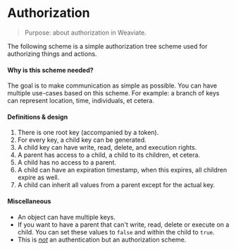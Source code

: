 # Authorization

> Purpose: about authorization in Weaviate.

The following scheme is a simple authorization tree scheme used for authorizing things and actions.

#### Why is this scheme needed?

The goal is to make communication as simple as possible. You can have multiple use-cases based on this scheme. For example: a branch of keys can represent location, time, individuals, et cetera.

#### Definitions & design

1. There is one root key (accompanied by a token).
2. For every key, a child key can be generated.
3. A child key can have write, read, delete, and execution rights.
4. A parent has access to a child, a child to its children, et cetera.
5. A child has no access to a parent.
6. A child can have an expiration timestamp, when this expires, all children expire as well.
7. A child can inherit all values from a parent except for the actual key.

#### Miscellaneous

- An object can have multiple keys.
- If you want to have a parent that can't write, read, delete or execute on a child. You can set these values to `false` and within the child to `true`.
- This is [_not_](https://serverfault.com/a/57082) an authentication but an authorization scheme.
